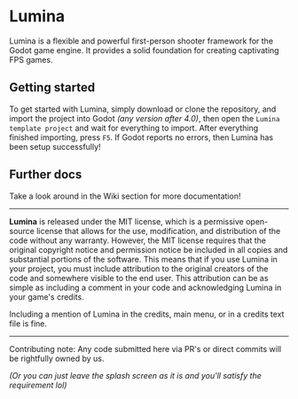 # Lumina
Lumina is a flexible and powerful first-person shooter framework for the Godot game engine. It provides a solid foundation for creating captivating FPS games.

## Getting started
To get started with Lumina, simply download or clone the repository, and import the project into Godot _(any version after 4.0)_, then open the `Lumina template project` and wait for everything to import.
After everything finished importing, press `F5`. If Godot reports no errors, then Lumina has been setup successfully!

## Further docs
Take a look around in the Wiki section for more documentation!

---

**Lumina** is released under the MIT license, which is a permissive open-source license that allows for the use, modification, and distribution of the code without any warranty. However, the MIT license requires that the original copyright notice and permission notice be included in all copies and substantial portions of the software. This means that if you use Lumina in your project, you must include attribution to the original creators of the code and somewhere visible to the end user. This attribution can be as simple as including a comment in your code and acknowledging Lumina in your game's credits.

Including a mention of Lumina in the credits, main menu, or in a credits text file is fine.

---

Contributing note: Any code submitted here via PR's or direct commits will be rightfully owned by us.

_(Or you can just leave the splash screen as it is and you'll satisfy the requirement lol)_
